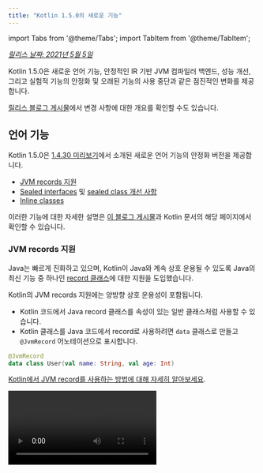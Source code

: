 ```yaml
---
title: "Kotlin 1.5.0의 새로운 기능"
---
```

import Tabs from '@theme/Tabs';
import TabItem from '@theme/TabItem';

_[릴리스 날짜: 2021년 5월 5일](releases#release-details)_

Kotlin 1.5.0은 새로운 언어 기능, 안정적인 IR 기반 JVM 컴파일러 백엔드, 성능 개선, 그리고 실험적 기능의 안정화 및 오래된 기능의 사용 중단과 같은 점진적인 변화를 제공합니다.

[릴리스 블로그 게시물](https://blog.jetbrains.com/kotlin/2021/04/kotlin-1-5-0-released/)에서 변경 사항에 대한 개요를 확인할 수도 있습니다.

## 언어 기능

Kotlin 1.5.0은 [1.4.30 미리보기](whatsnew1430#language-features)에서 소개된 새로운 언어 기능의 안정화 버전을 제공합니다.
* [JVM records 지원](#jvm-records-support)
* [Sealed interfaces](#sealed-interfaces) 및 [sealed class 개선 사항](#package-wide-sealed-class-hierarchies)
* [Inline classes](#inline-classes)

이러한 기능에 대한 자세한 설명은 [이 블로그 게시물](https://blog.jetbrains.com/kotlin/2021/02/new-language-features-preview-in-kotlin-1-4-30/)과 Kotlin 문서의 해당 페이지에서 확인할 수 있습니다.

### JVM records 지원

Java는 빠르게 진화하고 있으며, Kotlin이 Java와 계속 상호 운용될 수 있도록 Java의 최신 기능 중 하나인 [record 클래스](https://openjdk.java.net/jeps/395)에 대한 지원을 도입했습니다.

Kotlin의 JVM records 지원에는 양방향 상호 운용성이 포함됩니다.
* Kotlin 코드에서 Java record 클래스를 속성이 있는 일반 클래스처럼 사용할 수 있습니다.
* Kotlin 클래스를 Java 코드에서 record로 사용하려면 `data` 클래스로 만들고 `@JvmRecord` 어노테이션으로 표시합니다.

```kotlin
@JvmRecord
data class User(val name: String, val age: Int)
```

[Kotlin에서 JVM record를 사용하는 방법에 대해 자세히 알아보세요](jvm-records).

<video src="https://www.youtube.com/v/iyEWXyuuseU" title="Support for JVM Records in Kotlin 1.5.0"/>

### Sealed interfaces

Kotlin 인터페이스는 이제 `sealed` modifier를 가질 수 있습니다. 이 modifier는 클래스에서 작동하는 방식과 동일하게 인터페이스에서도 작동합니다. 즉, sealed 인터페이스의 모든 구현은 컴파일 타임에 알려집니다.

```kotlin
sealed interface Polygon
```

예를 들어 exhaustive `when` 식을 작성하는 데 이 사실을 활용할 수 있습니다.

```kotlin
fun draw(polygon: Polygon) = when (polygon) {
   is Rectangle `->` // ...
   is Triangle `->` // ...
   // else는 필요하지 않습니다. 가능한 모든 구현이 포함됩니다.
}

```

또한 sealed interfaces를 사용하면 클래스가 둘 이상의 sealed 인터페이스를 직접 상속할 수 있으므로 보다 유연한 제한된 클래스 계층 구조를 사용할 수 있습니다.

```kotlin
class FilledRectangle: Polygon, Fillable
```

[sealed interfaces에 대해 자세히 알아보세요](sealed-classes).

<video src="https://www.youtube.com/v/d_Mor21W_60" title="Sealed Interfaces and Sealed Classes Improvements"/>

### Package-wide sealed class hierarchies

Sealed classes는 이제 동일한 컴파일 단위 및 동일한 패키지의 모든 파일에 하위 클래스를 가질 수 있습니다. 이전에는 모든 하위 클래스가 동일한 파일에 나타나야 했습니다.

직접 하위 클래스는 최상위 수준이거나 다른 named classes, named interfaces 또는 named objects 내부에 여러 개 중첩될 수 있습니다.

Sealed class의 하위 클래스는 적절하게 qualified된 이름을 가져야 합니다. 즉, local 또는 anonymous objects일 수 없습니다.

[sealed class hierarchies에 대해 자세히 알아보세요](sealed-classes#inheritance).

### Inline classes

Inline classes는 값만 보유하는 [value-based](https://github.com/Kotlin/KEEP/blob/master/notes/value-classes) 클래스의 하위 집합입니다. 메모리 할당을 사용하는 데서 발생하는 추가 오버헤드 없이 특정 유형의 값에 대한 래퍼로 사용할 수 있습니다.

Inline classes는 클래스 이름 앞에 `value` modifier를 사용하여 선언할 수 있습니다.

```kotlin
value class Password(val s: String)
```

JVM 백엔드에는 특별한 `@JvmInline` 어노테이션도 필요합니다.

```kotlin
@JvmInline
value class Password(val s: String)
```

`inline` modifier는 이제 경고와 함께 deprecated되었습니다.

[inline classes에 대해 자세히 알아보세요](inline-classes).

<video src="https://www.youtube.com/v/LpqvtgibbsQ" title="From Inline to Value Classes"/>

## Kotlin/JVM

Kotlin/JVM은 내부 및 사용자 모두에게 많은 개선 사항이 적용되었습니다. 가장 주목할 만한 사항은 다음과 같습니다.

* [안정적인 JVM IR 백엔드](#stable-jvm-ir-backend)
* [새로운 기본 JVM target: 1.8](#new-default-jvm-target-1-8)
* [`invokedynamic`을 통한 SAM adapters](#sam-adapters-via-invokedynamic)
* [`invokedynamic`을 통한 Lambdas](#lambdas-via-invokedynamic)
* [@JvmDefault 및 이전 Xjvm-default 모드의 Deprecation](#deprecation-of-jvmdefault-and-old-xjvm-default-modes)
* [nullability annotations 처리 개선](#improvements-to-handling-nullability-annotations)

### 안정적인 JVM IR 백엔드

Kotlin/JVM 컴파일러용 [IR 기반 백엔드](whatsnew14#new-jvm-ir-backend)가 이제 [안정화](components-stability)되었으며 기본적으로 활성화되어 있습니다.

[Kotlin 1.4.0](whatsnew14)부터 IR 기반 백엔드의 초기 버전을 미리 볼 수 있었으며 이제 언어 버전 `1.5`의 기본값이 되었습니다. 이전 백엔드는 이전 언어 버전에서 기본적으로 계속 사용됩니다.

IR 백엔드의 이점과 향후 개발에 대한 자세한 내용은 [이 블로그 게시물](https://blog.jetbrains.com/kotlin/2021/02/the-jvm-backend-is-in-beta-let-s-make-it-stable-together/)에서 확인할 수 있습니다.

Kotlin 1.5.0에서 이전 백엔드를 사용해야 하는 경우 프로젝트의 구성 파일에 다음 줄을 추가할 수 있습니다.

* Gradle에서:

 <Tabs groupId="build-script">
 <TabItem value="kotlin" label="Kotlin" default>

 ```kotlin
 tasks.withType<org.jetbrains.kotlin.gradle.dsl.KotlinJvmCompile> {
   kotlinOptions.useOldBackend = true
 }
 ```

 </TabItem>
 <TabItem value="groovy" label="Groovy" default>

 ```groovy
 tasks.withType(org.jetbrains.kotlin.gradle.dsl.KotlinJvmCompile) {
  kotlinOptions.useOldBackend = true
 }
 ```

 </TabItem>
 </Tabs>

* Maven에서:

 ```xml
 <configuration>
     <args>
         <arg>-Xuse-old-backend</arg>
     </args>
 </configuration>
 ```

### 새로운 기본 JVM target: 1.8

Kotlin/JVM 컴파일의 기본 target 버전은 이제 `1.8`입니다. `1.6` target은 deprecated되었습니다.

JVM 1.6용 빌드가 필요한 경우 이 target으로 전환할 수 있습니다. 방법은 다음과 같습니다.

* [Gradle에서](gradle-compiler-options#attributes-specific-to-jvm)
* [Maven에서](maven#attributes-specific-to-jvm)
* [명령줄 컴파일러에서](compiler-reference#jvm-target-version)

### `invokedynamic`을 통한 SAM adapters

Kotlin 1.5.0은 이제 SAM (Single Abstract Method) 변환을 컴파일하기 위해 동적 호출(`invokedynamic`)을 사용합니다.
* SAM 유형이 [Java interface](java-interop#sam-conversions)인 경우 모든 식에서
* SAM 유형이 [Kotlin functional interface](fun-interfaces#sam-conversions)인 경우 lambda에서

새로운 구현은 [`LambdaMetafactory.metafactory()`](https://docs.oracle.com/javase/8/docs/api/java/lang/invoke/LambdaMetafactory.html#metafactory-java.lang.invoke.MethodHandles.Lookup-java.lang.String-java.lang.invoke.MethodType-java.lang.invoke.MethodType-java.lang.invoke.MethodHandle-java.lang.invoke.MethodType-)를 사용하며 컴파일 중에 보조 래퍼 클래스가 더 이상 생성되지 않습니다. 이렇게 하면 애플리케이션의 JAR 크기가 줄어들어 JVM 시작 성능이 향상됩니다.

익명 클래스 생성을 기반으로 하는 이전 구현 체계로 롤백하려면 컴파일러 옵션 `-Xsam-conversions=class`를 추가합니다.

[Gradle](gradle-compiler-options), [Maven](maven#specify-compiler-options) 및 [명령줄 컴파일러](compiler-reference#compiler-options)에서 컴파일러 옵션을 추가하는 방법을 알아보세요.

### `invokedynamic`을 통한 Lambdas

:::note
일반 Kotlin lambdas를 `invokedynamic`으로 컴파일하는 것은 [실험적](components-stability)입니다. 언제든지 삭제되거나 변경될 수 있습니다.
Opt-in이 필요하며 (자세한 내용은 아래 참조) 평가 목적으로만 사용해야 합니다. [YouTrack](https://youtrack.jetbrains.com/issue/KT-45375)에서 의견을 보내주시면 감사하겠습니다.

Kotlin 1.5.0은 일반 Kotlin lambdas (functional interface의 인스턴스로 변환되지 않음)를 동적 호출(`invokedynamic`)로 컴파일하기 위한 실험적 지원을 도입합니다. 이 구현은
[`LambdaMetafactory.metafactory()`](https://docs.oracle.com/javase/8/docs/api/java/lang/invoke/LambdaMetafactory.html#metafactory-java.lang.invoke.MethodHandles.Lookup-java.lang.String-java.lang.invoke.MethodType-java.lang.invoke.MethodType-java.lang.invoke.MethodHandle-java.lang.invoke.MethodType-)를 사용하여 더 가벼운 바이너리를 생성합니다. 이 함수는 런타임에 필요한 클래스를 효과적으로 생성합니다. 현재 일반적인 lambda 컴파일에 비해 세 가지 제한 사항이 있습니다.

* `invokedynamic`으로 컴파일된 lambda는 직렬화할 수 없습니다.
* 이러한 lambda에서 `toString()`을 호출하면 읽기 어려운 문자열 표현이 생성됩니다.
* 실험적 [`reflect`](https://kotlinlang.org/api/latest/jvm/stdlib/kotlin.reflect.jvm/reflect.html) API는 `LambdaMetafactory`로 생성된 lambdas를 지원하지 않습니다.

이 기능을 사용해 보려면 `-Xlambdas=indy` 컴파일러 옵션을 추가하세요. 이 [YouTrack ticket](https://youtrack.jetbrains.com/issue/KT-45375)을 사용하여 의견을 공유해 주시면 감사하겠습니다.

[Gradle](gradle-compiler-options), [Maven](maven#specify-compiler-options) 및 [명령줄 컴파일러](compiler-reference#compiler-options)에서 컴파일러 옵션을 추가하는 방법을 알아보세요.

### @JvmDefault 및 이전 Xjvm-default 모드의 Deprecation

Kotlin 1.4.0 이전에는 `-Xjvm-default=enable` 및 `-Xjvm-default=compatibility` 모드와 함께 `@JvmDefault` 어노테이션이 있었습니다. 이 어노테이션은 Kotlin 인터페이스의 특정 비추상 멤버에 대한 JVM 기본 메서드를 만드는 데 사용되었습니다.

Kotlin 1.4.0에서는 프로젝트 전체에 대한 기본 메서드 생성을 켜는 새로운 [`Xjvm-default` 모드](https://blog.jetbrains.com/kotlin/2020/07/kotlin-1-4-m3-generating-default-methods-in-interfaces/)를 도입했습니다.

Kotlin 1.5.0에서는 `@JvmDefault` 및 이전 Xjvm-default 모드인 `-Xjvm-default=enable` 및 `-Xjvm-default=compatibility`를 deprecated하고 있습니다.

[Java interop에서 기본 메서드에 대해 자세히 알아보세요](java-to-kotlin-interop#default-methods-in-interfaces).

### nullability annotations 처리 개선

Kotlin은 [nullability annotations](java-interop#nullability-annotations)을 사용하여 Java에서 유형 nullability 정보를 처리하는 것을 지원합니다. Kotlin 1.5.0은 이 기능에 대한 여러 개선 사항을 도입했습니다.

* 종속성으로 사용되는 컴파일된 Java 라이브러리의 유형 인수에 대한 nullability annotations를 읽습니다.
* 다음 항목에 대해 `TYPE_USE` target이 있는 nullability annotations를 지원합니다.
  * 배열
  * Varargs
  * 필드
  * 유형 매개변수 및 해당 경계
  * 기본 클래스 및 인터페이스의 유형 인수
* nullability annotation에 유형에 적용 가능한 여러 target이 있고 이러한 target 중 하나가 `TYPE_USE`인 경우 `TYPE_USE`가 우선합니다.
  예를 들어 메서드 서명 `@Nullable String[] f()`는 `@Nullable`이 `TYPE_USE`와 `METHOD`를 모두 target으로 지원하는 경우 `fun f(): Array<String?>!`가 됩니다.

새롭게 지원되는 이러한 경우 Kotlin에서 Java를 호출할 때 잘못된 유형 nullability를 사용하면 경고가 생성됩니다. `-Xtype-enhancement-improvements-strict-mode` 컴파일러 옵션을 사용하여 이러한 경우에 대한 strict mode를 활성화합니다 (오류 보고 포함).

[null-safety 및 플랫폼 유형에 대해 자세히 알아보세요](java-interop#null-safety-and-platform-types).

## Kotlin/Native

Kotlin/Native는 이제 성능이 향상되고 안정적입니다. 주목할 만한 변경 사항은 다음과 같습니다.
* [성능 개선](#performance-improvements)
* [메모리 누수 검사기 비활성화](#deactivation-of-the-memory-leak-checker)

### 성능 개선

1.5.0에서 Kotlin/Native는 컴파일 및 실행 속도를 모두 향상시키는 일련의 성능 개선 사항을 제공합니다.

[컴파일러 캐시](https://blog.jetbrains.com/kotlin/2020/03/kotlin-1-3-70-released/#kotlin-native)는 이제 `linuxX64` (Linux 호스트에서만 해당) 및 `iosArm64` target에 대한 디버그 모드에서 지원됩니다. 컴파일러 캐시가 활성화되면 첫 번째 컴파일을 제외하고 대부분의 디버그 컴파일이 훨씬 더 빠르게 완료됩니다. 측정 결과 테스트 프로젝트에서 약 200%의 속도 향상이 나타났습니다.

새로운 target에 대해 컴파일러 캐시를 사용하려면 프로젝트의 `gradle.properties`에 다음 줄을 추가하여 옵트인하세요.
* `linuxX64`의 경우: `kotlin.native.cacheKind.linuxX64=static`
* `iosArm64`의 경우: `kotlin.native.cacheKind.iosArm64=static`

컴파일러 캐시를 활성화한 후 문제가 발생하는 경우 문제 추적기 [YouTrack](https://kotl.in/issue)에 보고해 주세요.

다른 개선 사항은 Kotlin/Native 코드의 실행 속도를 향상시킵니다.
* 사소한 속성 접근자가 인라인됩니다.
* 문자열 리터럴에 대한 `trimIndent()`는 컴파일 중에 평가됩니다.

### 메모리 누수 검사기 비활성화

기본 제공 Kotlin/Native 메모리 누수 검사기가 기본적으로 비활성화되었습니다.

이 검사기는 원래 내부용으로 설계되었으며 제한된 수의 경우에만 누수를 찾을 수 있습니다 (모든 경우에 해당하지 않음).
또한 나중에 애플리케이션 충돌을 일으킬 수 있는 문제가 있는 것으로 밝혀졌습니다. 따라서 메모리 누수 검사기를 끄기로 결정했습니다.

메모리 누수 검사기는 여전히 특정 경우 (예: 단위 테스트)에 유용할 수 있습니다. 이러한 경우 다음 코드 줄을 추가하여 활성화할 수 있습니다.

```kotlin
Platform.isMemoryLeakCheckerActive = true
```

애플리케이션 런타임에 대해 검사기를 활성화하는 것은 권장되지 않습니다.

## Kotlin/JS

Kotlin/JS는 1.5.0에서 점진적인 변경 사항을 받고 있습니다. [JS IR 컴파일러 백엔드](js-ir-compiler)를
안정화하고 다른 업데이트를 제공하기 위한 작업을 계속하고 있습니다.

* [webpack 버전 5로 업그레이드](#upgrade-to-webpack-5)
* [IR 컴파일러용 프레임워크 및 라이브러리](#frameworks-and-libraries-for-the-ir-compiler)

### webpack 5로 업그레이드

Kotlin/JS Gradle 플러그인은 이제 webpack 4 대신 브라우저 target에 webpack 5를 사용합니다. 이는 호환되지 않는 변경 사항을 가져오는 주요 webpack 업그레이드입니다. 사용자 지정 webpack 구성을 사용하는 경우 [webpack 5 릴리스 정보](https://webpack.js.org/blog/2020-10-10-webpack-5-release/)를 확인하세요.

[webpack을 사용하여 Kotlin/JS 프로젝트를 번들링하는 방법에 대해 자세히 알아보세요](js-project-setup#webpack-bundling).

### IR 컴파일러용 프레임워크 및 라이브러리

Kotlin/JS IR 컴파일러는 [Alpha](components-stability)에 있습니다. 호환되지 않게 변경될 수 있으며 향후 수동 마이그레이션이 필요할 수 있습니다. [YouTrack](https://youtrack.jetbrains.com/issues/KT)에서 의견을 보내주시면 감사하겠습니다.

Kotlin/JS 컴파일러용 IR 기반 백엔드 작업과 함께 라이브러리 작성자가 `both` 모드에서 프로젝트를 빌드하도록 장려하고 지원합니다. 즉, 두 Kotlin/JS 컴파일러 모두에 대한 아티팩트를 생성할 수 있으므로 새로운 컴파일러에 대한 에코 시스템이 커집니다.

많은 유명 프레임워크 및 라이브러리가 이미 IR 백엔드에 사용할 수 있습니다. [KVision](https://kvision.io/), [fritz2](https://www.fritz2.dev/),
[doodle](https://github.com/nacular/doodle) 등. 프로젝트에서 사용하는 경우 IR 백엔드를 사용하여 빌드하고 제공하는 이점을 확인할 수 있습니다.

자체 라이브러리를 작성하는 경우 클라이언트도 새 컴파일러와 함께 사용할 수 있도록 ['both' 모드로 컴파일](js-ir-compiler#authoring-libraries-for-the-ir-compiler-with-backwards-compatibility)하세요.

## Kotlin Multiplatform

Kotlin 1.5.0에서는 [각 플랫폼에 대한 테스트 종속성 선택이 간소화](#simplified-test-dependencies-usage-in-multiplatform-projects)되었으며 이제 Gradle 플러그인에서 자동으로 수행됩니다.

이제 [multiplatform 프로젝트에서 char 범주를 가져오는 새로운 API를 사용할 수 있습니다](#new-api-for-getting-a-char-category-now-available-in-multiplatform-code).

## 표준 라이브러리

표준 라이브러리는 실험적 부분 안정화부터 새로운 기능 추가에 이르기까지 다양한 변경 및 개선 사항을 받았습니다.

* [안정적인 unsigned integer types](#stable-unsigned-integer-types)
* [대/소문자 텍스트에 대한 안정적인 로캘 독립적 API](#stable-locale-agnostic-api-for-upper-lowercasing-text)
* [안정적인 Char-to-integer conversion API](#stable-char-to-integer-conversion-api)
* [안정적인 Path API](#stable-path-api)
* [Floored division 및 mod 연산자](#floored-division-and-the-mod-operator)
* [Duration API 변경 사항](#duration-api-changes)
* [이제 multiplatform 코드에서 char 범주를 가져오는 새로운 API를 사용할 수 있습니다](#new-api-for-getting-a-char-category-now-available-in-multiplatform-code)
* [새로운 컬렉션 함수 firstNotNullOf()](#new-collections-function-firstnotnullof)
* [String?.toBoolean()의 Strict 버전](#strict-version-of-string-toboolean)

표준 라이브러리 변경 사항에 대한 자세한 내용은 [이 블로그 게시물](https://blog.jetbrains.com/kotlin/2021/04/kotlin-1-5-0-rc-released/)에서 확인할 수 있습니다.

<video src="https://www.youtube.com/v/MyTkiT2I6-8" title="New Standard Library Features"/>

### 안정적인 unsigned integer types

`UInt`, `ULong`, `UByte`, `UShort` unsigned integer types가 이제 [안정화](components-stability)되었습니다. 이러한 유형에 대한 연산, 범위 및 진행도도 마찬가지입니다. 부호 없는 배열과 해당 연산은 베타 버전으로 유지됩니다.

[unsigned integer types에 대해 자세히 알아보세요](unsigned-integer-types).

### 대/소문자 텍스트에 대한 안정적인 로캘 독립적 API

이 릴리스는 대/소문자 텍스트 변환을 위한 새로운 로캘 독립적 API를 제공합니다. 로캘에 민감한 `toLowerCase()`, `toUpperCase()`, `capitalize()` 및 `decapitalize()` API 함수에 대한 대안을 제공합니다.
새로운 API를 사용하면 로캘 설정이 다르기 때문에 발생하는 오류를 방지할 수 있습니다.

Kotlin 1.5.0은 다음과 같은 완전히 [안정화](components-stability)된 대안을 제공합니다.

* `String` 함수의 경우:

  |**이전 버전**|**1.5.0 대안**|
  | --- | --- |
  |`String.toUpperCase()`|`String.uppercase()`|
  |`String.toLowerCase()`|`String.lowercase()`|
  |`String.capitalize()`|`String.replaceFirstChar { it.uppercase() }`|
  |`String.decapitalize()`|`String.replaceFirstChar { it.lowercase() }`|

* `Char` 함수의 경우:

  |**이전 버전**|**1.5.0 대안**|
  | --- | --- |
  |`Char.toUpperCase()`|`Char.uppercaseChar(): Char`<br/>`Char.uppercase(): String`|
  |`Char.toLowerCase()`|`Char.lowercaseChar(): Char`<br/>`Char.lowercase(): String`|
  |`Char.toTitleCase()`|`Char.titlecaseChar(): Char`<br/>`Char.titlecase(): String`|

Kotlin/JVM의 경우 명시적
`Locale` 매개변수가 있는 오버로드된 `uppercase()`, `lowercase()` 및 `titlecase()` 함수도 있습니다.

:::

이전 API 함수는 deprecated로 표시되었으며 향후 릴리스에서 제거됩니다.

[KEEP](https://github.com/Kotlin/KEEP/blob/master/proposals/stdlib/locale-agnostic-case-conversions)에서 텍스트 처리 함수에 대한 전체 변경 사항 목록을 참조하세요.

### 안정적인 char-to-integer conversion API

Kotlin 1.5.0부터 새로운 char-to-code 및 char-to-digit 변환 함수가 [안정화](components-stability)되었습니다. 이러한 함수는 유사한 string-to-Int 변환과 혼동되는 현재 API 함수를 대체합니다.

새로운 API는 이러한 이름 지정 혼동을 제거하여 코드 동작을 보다 투명하고 명확하게 만듭니다.

이 릴리스는 다음과 같이 명확하게 이름이 지정된 함수 집합으로 나뉘는 `Char` 변환을 도입합니다.

* `Char`의 정수 코드를 가져오고 지정된 코드에서 `Char`를 생성하는 함수:

 ```kotlin
 fun Char(code: Int): Char
 fun Char(code: UShort): Char
 val Char.code: Int
 ```

* `Char`를 숫자로 나타내는 숫자로 변환하는 함수:

 ```kotlin
 fun Char.digitToInt(radix: Int): Int
 fun Char.digitToIntOrNull(radix: Int): Int?
 ```

* 나타내는 음수가 아닌 단일 숫자를 해당 `Char` 표현으로 변환하는 `Int`에 대한 확장 함수:

 ```kotlin
 fun Int.digitToChar(radix: Int): Char
 ```

`Number.toChar()` (구현 포함, `Int.toChar()` 제외) 및 numeric 유형으로의 변환을 위한 `Char` 확장과 같은 이전 변환 API (예: `Char.toInt()`)는 이제 deprecated되었습니다.

[KEEP에서 char-to-integer conversion API에 대해 자세히 알아보세요](https://github.com/Kotlin/KEEP/blob/master/proposals/stdlib/char-int-conversions).

### 안정적인 Path API

`java.nio.file.Path`에 대한 확장 기능이 있는 [실험적 Path API](https://kotlinlang.org/api/latest/jvm/stdlib/kotlin.io.path/java.nio.file.-path/)가 이제 [안정화](components-stability)되었습니다.

```kotlin
// div (/) 연산자로 경로 구성
val baseDir = Path("/base")
val subDir = baseDir / "subdirectory"

// 디렉터리의 파일 나열
val kotlinFiles: List<Path> = Path("/home/user").listDirectoryEntries("*.kt")
```

[Path API에 대해 자세히 알아보세요](whatsnew1420#extensions-for-java-nio-file-path).

### Floored division 및 mod 연산자

모듈식 산술 연산을 위한 새로운 연산이 표준 라이브러리에 추가되었습니다.
* `floorDiv()`는 [floored division](https://en.wikipedia.org/wiki/Floor_and_ceiling_functions)의 결과를 반환합니다. 정수 유형에 사용할 수 있습니다.
* `mod()`는 floored division (_modulus_)의 나머지를 반환합니다. 모든 숫자 유형에 사용할 수 있습니다.

이러한 연산은 기존 [정수 나누기](numbers#operations-on-numbers) 및 [rem()](https://kotlinlang.org/api/latest/jvm/stdlib/kotlin/-int/rem.html)과 매우 유사해 보입니다.
함수 (또는 `%` 연산자)이지만 음수에서 다르게 작동합니다.
* `a.floorDiv(b)`는 `floorDiv`가 결과를 내림 (더 작은 정수 방향)으로 반올림하는 반면 `/`는 결과를 0에 더 가까운 정수로 자르는 점에서 일반 `/`와 다릅니다.
* `a.mod(b)`는 `a`와 `a.floorDiv(b) * b`의 차이입니다. 0이거나 `b`와 같은 부호를 갖는 반면 `a % b`는 다른 부호를 가질 수 있습니다.

```kotlin
fun main() {

    println("Floored division -5/3: ${(-5).floorDiv(3)}")
    println( "Modulus: ${(-5).mod(3)}")
    
    println("Truncated division -5/3: ${-5 / 3}")
    println( "Remainder: ${-5 % 3}")

}
```

### Duration API 변경 사항

:::caution
Duration API는 [실험적](components-stability)입니다. 언제든지 삭제되거나 변경될 수 있습니다.
평가 목적으로만 사용하세요. [YouTrack](https://youtrack.jetbrains.com/issues/KT)에서 의견을 보내주시면 감사하겠습니다.

:::

다양한 시간 단위로 기간 금액을 나타내는 실험적 [Duration](https://kotlinlang.org/api/latest/jvm/stdlib/kotlin.time/-duration/) 클래스가 있습니다. 1.5.0에서 Duration API는 다음과 같은 변경 사항을 받았습니다.

* 내부 값 표현은 이제 더 나은 정밀도를 제공하기 위해 `Double` 대신 `Long`을 사용합니다.
* `Long`에서 특정 시간 단위로 변환하기 위한 새로운 API가 있습니다. `Double` 값으로 작동하고 이제 deprecated된 이전 API를 대체합니다. 예를 들어 [`Duration.inWholeMinutes`](https://kotlinlang.org/api/latest/jvm/stdlib/kotlin.time/-duration/in-whole-minutes.html)는 기간 값을 `Long`으로 표현하여 반환하고 `Duration.inMinutes`를 대체합니다.
* 숫자에서 `Duration`을 구성하기 위한 새로운 companion 함수가 있습니다. 예를 들어 [`Duration.seconds(Int)`](https://kotlinlang.org/api/latest/jvm/stdlib/kotlin.time/-duration/seconds.html)는 정수 초 수를 나타내는 `Duration` 객체를 만듭니다. `Int.seconds`와 같은 이전 확장 속성은 이제 deprecated되었습니다.

```kotlin
import kotlin.time.Duration
import kotlin.time.ExperimentalTime

@ExperimentalTime
fun main() {

    val duration = Duration.milliseconds(120000)
    println("There are ${duration.inWholeSeconds} seconds in ${duration.inWholeMinutes} minutes")

}
```

### 이제 multiplatform 코드에서 char 범주를 가져오는 새로운 API를 사용할 수 있습니다

Kotlin 1.5.0은 multiplatform 프로젝트에서 유니코드에 따라 문자의 범주를 가져오는 새로운 API를 도입합니다.
이제 여러 함수를 모든 플랫폼과 공통 코드에서 사용할 수 있습니다.

문자가 글자인지 숫자인지 확인하는 함수:
* [`Char.isDigit()`](https://kotlinlang.org/api/latest/jvm/stdlib/kotlin.text/is-digit.html)
* [`Char.isLetter()`](https://kotlinlang.org/api/latest/jvm/stdlib/kotlin.text/is-letter.html)
* [`Char.isLetterOrDigit()`](https://kotlinlang.org/api/latest/jvm/stdlib/kotlin.text/is-letter-or-digit.html)

```kotlin
fun main() {

    val chars = listOf('a', '1', '+')
    val (letterOrDigitList, notLetterOrDigitList) = chars.partition { it.isLetterOrDigit() }
    println(letterOrDigitList) // [a, 1]
    println(notLetterOrDigitList) // [+]

}
```

문자의 대/소문자를 확인하는 함수:
* [`Char.isLowerCase()`](https://kotlinlang.org/api/latest/jvm/stdlib/kotlin.text/is-lower-case.html)
* [`Char.isUpperCase()`](https://kotlinlang.org/api/latest/jvm/stdlib/kotlin.text/is-upper-case.html)
* [`Char.isTitleCase()`](https://kotlinlang.org/api/latest/jvm/stdlib/kotlin.text/is-title-case.html)

```kotlin
fun main() {

    val chars = listOf('ǅ', 'ǈ', 'ǋ', 'ǲ', '1', 'A', 'a', '+')
    val (titleCases, notTitleCases) = chars.partition { it.isTitleCase() }
    println(titleCases) // [ǅ, ǈ, ǋ, ǲ]
    println(notTitleCases) // [1, A, a, +]

}
```

기타 함수:
* [`Char.isDefined()`](https://kotlinlang.org/api/latest/jvm/stdlib/kotlin.text/is-defined.html)
* [`Char.isISOControl()`](https://kotlinlang.org/api/latest/jvm/stdlib/kotlin.text/is-i-s-o-control.html)

이제 속성 [`Char.category`](https://kotlinlang.org/api/latest/jvm/stdlib/kotlin.text/category.html)와 해당 반환 유형
enum class [`CharCategory`](https://kotlinlang.org/api/latest/jvm/stdlib/kotlin.text/-char-category/), 유니코드에 따른 문자의 일반 범주를 나타내는 것도 multiplatform 프로젝트에서 사용할 수 있습니다.

[문자에 대해 자세히 알아보세요](characters).

### 새로운 컬렉션 함수 firstNotNullOf()

새로운 [`firstNotNullOf()`](https://kotlinlang.org/api/latest/jvm/stdlib/kotlin.collections/first-not-null-of.html) 및 [`firstNotNullOfOrNull()`](https://kotlinlang.org/api/latest/jvm/stdlib/kotlin.collections/first-not-null-of-or-null.html)
함수는 [`mapNotNull()`](https://kotlinlang.org/api/latest/jvm/stdlib/kotlin.collections/map-not-null.html)과
[`first()`](https://kotlinlang.org/api/latest/jvm/stdlib/kotlin.collections/first.html) 또는 [`firstOrNull()`](https://kotlinlang.org/api/latest/jvm/stdlib/kotlin.collections/first-or-null.html)을 결합합니다.
사용자 지정 선택기 함수를 사용하여 원래 컬렉션을 매핑하고 첫 번째 non-null 값을 반환합니다. 그러한 값이 없으면
`firstNotNullOf()`는 예외를 발생시키고 `firstNotNullOfOrNull()`은 null을 반환합니다.

```kotlin
fun main() {

    val data = listOf("Kotlin", "1.5")
    println(data.firstNotNullOf(String::toDoubleOrNull))
    println(data.firstNotNullOfOrNull(String::toIntOrNull))

}
```

### String?.toBoolean()의 Strict 버전

두 개의 새로운 함수는 기존 [String?.toBoolean()](https://kotlinlang.org/api/latest/jvm/stdlib/kotlin.text/to-boolean.html)의 대/소문자를 구분하는 strict 버전을 도입합니다.
* [`String.toBooleanStrict()`](https://kotlinlang.org/api/latest/jvm/stdlib/kotlin.text/to-boolean-strict.html)는 리터럴 `true` 및 `false`를 제외한 모든 입력에 대해 예외를 발생시킵니다.
* [`String.toBooleanStrictOrNull()`](https://kotlinlang.org/api/latest/jvm/stdlib/kotlin.text/to-boolean-strict-or-null.html)는 리터럴 `true` 및 `false`를 제외한 모든 입력에 대해 null을 반환합니다.

```kotlin
fun main() {

    println("true".toBooleanStrict())
    println("1".toBooleanStrictOrNull())
    // println("1".toBooleanStrict()) // Exception

}
```

## kotlin-test 라이브러리
[kotlin-test](https://kotlinlang.org/api/latest/kotlin.test/) 라이브러리는 몇 가지 새로운 기능을 도입합니다.
* [multiplatform 프로젝트에서 간소화된 테스트 종속성 사용](#simplified-test-dependencies-usage-in-multiplatform-projects)
* [Kotlin/JVM 소스 세트에 대한 테스트 프레임워크 자동 선택](#automatic-selection-of-a-testing-framework-for-kotlin-jvm-source-sets)
* [Assertion 함수 업데이트](#assertion-function-updates)

### multiplatform 프로젝트에서 간소화된 테스트 종속성 사용

이제 `kotlin-test` 종속성을 사용하여 `commonTest` 소스 세트에 테스트를 위한 종속성을 추가할 수 있으며,
Gradle 플러그인은 각 테스트 소스 세트에 대한 해당 플랫폼 종속성을 추론합니다.
* JVM 소스 세트의 경우 `kotlin-test-junit`, [Kotlin/JVM 소스 세트에 대한 테스트 프레임워크 자동 선택](#automatic-selection-of-a-testing-framework-for-kotlin-jvm-source-sets) 참조
* Kotlin/JS 소스 세트의 경우 `kotlin-test-js`
* 공통 소스 세트의 경우 `kotlin-test-common` 및 `kotlin-test-annotations-common`
* Kotlin/Native 소
